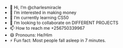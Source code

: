 - 👋 Hi, I’m @charlesmiracle
- 👀 I’m interested in making money
- 🌱 I’m currently learning CS50 
- 💞️ I’m looking to collaborate on DIFFERENT PROJECTS
- 📫 How to reach me +256750339967
- 😄 Pronouns: He/Him
- ⚡ Fun fact: Most people fall asleep in 7 minutes.

<!---
charlesmiracle/charlesmiracle is a ✨ special ✨ repository because its `README.md` (this file) appears on your GitHub profile.
You can click the Preview link to take a look at your changes.
--->
